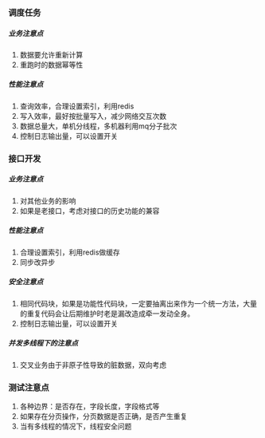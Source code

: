 ### 调度任务
##### 业务注意点
1. 数据要允许重新计算
2. 重跑时的数据幂等性
##### 性能注意点
1. 查询效率，合理设置索引，利用redis
2. 写入效率，最好按批量写入，减少网络交互次数
3. 数据总量大，单机分线程，多机器利用mq分子批次
4. 控制日志输出量，可以设置开关


### 接口开发
##### 业务注意点
1. 对其他业务的影响
2. 如果是老接口，考虑对接口的历史功能的兼容
##### 性能注意点
1. 合理设置索引，利用redis做缓存
2. 同步改异步
##### 安全注意点
1. 相同代码块，如果是功能性代码块，一定要抽离出来作为一个统一方法，大量的重复代码会让后期维护时老是漏改造成牵一发动全身。
2. 控制日志输出量，可以设置开关

##### 并发多线程下的注意点
1. 交叉业务由于非原子性导致的脏数据，双向考虑

### 测试注意点
1. 各种边界：是否存在，字段长度，字段格式等
2. 如果存在分页操作，分页数据是否正确，是否产生重复
3. 当有多线程的情况下，线程安全问题